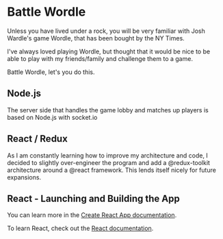 # Battle Wordle

Unless you have lived under a rock, you will be very familiar with Josh Wardle's game Wordle, that has been bought by the NY Times.

I've always loved playing Wordle, but thought that it would be nice to be able to play with my friends/family and challenge them to a game.

Battle Wordle, let's you do this. 

## Node.js

The server side that handles the game lobby and matches up players is based on Node.js with socket.io

## React / Redux

As I am constantly learning how to improve my architecture and code, I decided to slightly over-engineer the program and add a @redux-toolkit architecture around a @react framework. This lends itself nicely for future expansions.

## React - Launching and Building the App

You can learn more in the [Create React App documentation](https://facebook.github.io/create-react-app/docs/getting-started).

To learn React, check out the [React documentation](https://reactjs.org/).

